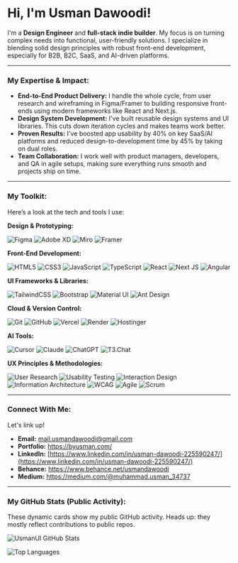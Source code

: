 # Hi, I'm Usman Dawoodi!

I'm a **Design Engineer** and **full-stack indie builder**. My focus is on turning complex needs into functional, user-friendly solutions. I specialize in blending solid design principles with robust front-end development, especially for B2B, B2C, SaaS, and AI-driven platforms.

---

### My Expertise & Impact:

*   **End-to-End Product Delivery:** I handle the whole cycle, from user research and wireframing in Figma/Framer to building responsive front-ends using modern frameworks like React and Next.js.
*   **Design System Development:** I've built reusable design systems and UI libraries. This cuts down iteration cycles and makes teams work better.
*   **Proven Results:** I've boosted app usability by 40% on key SaaS/AI platforms and reduced design-to-development time by 45% by taking on dual roles.
*   **Team Collaboration:** I work well with product managers, developers, and QA in agile setups, making sure everything runs smooth and projects ship on time.

---

### My Toolkit:

Here’s a look at the tech and tools I use:

**Design & Prototyping:**

![Figma](https://img.shields.io/badge/Figma-%23F24E1E.svg?style=for-the-badge&logo=figma&logoColor=white)
![Adobe XD](https://img.shields.io/badge/Adobe%20XD-%23FF61F6.svg?style=for-the-badge&logo=Adobe%20XD&logoColor=white)
![Miro](https://img.shields.io/badge/Miro-%2305073E.svg?style=for-the-badge&logo=Miro&logoColor=white)
![Framer](https://img.shields.io/badge/Framer-%23176DEA.svg?style=for-the-badge&logo=Framer&logoColor=white)

**Front-End Development:**

![HTML5](https://img.shields.io/badge/html5-%23E34F26.svg?style=for-the-badge&logo=html5&logoColor=white)
![CSS3](https://img.shields.io/badge/css3-%231572B6.svg?style=for-the-badge&logo=css3&logoColor=white)
![JavaScript](https://img.shields.io/badge/javascript-%23323330.svg?style=for-the-badge&logo=javascript&logoColor=%23F7DF1E)
![TypeScript](https://img.shields.io/badge/typescript-%23007ACC.svg?style=for-the-badge&logo=typescript&logoColor=white)
![React](https://img.shields.io/badge/react-%2320232a.svg?style=for-the-badge&logo=react&logoColor=%2361DAFB)
![Next JS](https://img.shields.io/badge/Next-black?style=for-the-badge&logo=next.js&logoColor=white)
![Angular](https://img.shields.io/badge/angular-%23DD0031.svg?style=for-the-badge&logo=angular&logoColor=white)

**UI Frameworks & Libraries:**

![TailwindCSS](https://img.shields.io/badge/tailwindcss-%2338B2AC.svg?style=for-the-badge&logo=tailwind-css&logoColor=white)
![Bootstrap](https://img.shields.io/badge/bootstrap-%23563D7C.svg?style=for-the-badge&logo=bootstrap&logoColor=white)
![Material UI](https://img.shields.io/badge/Material--UI-%230081CB.svg?style=for-the-badge&logo=material-ui&logoColor=white)
![Ant Design](https://img.shields.io/badge/Ant--Design-%230170FE.svg?style=for-the-badge&logo=ant-design&logoColor=white)

**Cloud & Version Control:**

![Git](https://img.shields.io/badge/git-%23F05033.svg?style=for-the-badge&logo=git&logoColor=white)
![GitHub](https://img.shields.io/badge/github-%23121011.svg?style=for-the-badge&logo=github&logoColor=white)
![Vercel](https://img.shields.io/badge/Vercel-%23000000.svg?style=for-the-badge&logo=vercel&logoColor=white)
![Render](https://img.shields.io/badge/Render-%2346E3B7.svg?style=for-the-badge&logo=render&logoColor=white)
![Hostinger](https://img.shields.io/badge/Hostinger-%231F1F1F.svg?style=for-the-badge&logo=hostinger&logoColor=white)

**AI Tools:**

![Cursor](https://img.shields.io/badge/Cursor-%23000000.svg?style=for-the-badge&logo=cursor&logoColor=white)
![Claude](https://img.shields.io/badge/Claude-blue.svg?style=for-the-badge&logoColor=white)
![ChatGPT](https://img.shields.io/badge/ChatGPT-5A2D81?style=for-the-badge&logo=openai&logoColor=white)
![T3.Chat](https://img.shields.io/badge/T3.Chat-orange.svg?style=for-the-badge&logoColor=white)

**UX Principles & Methodologies:**

![User Research](https://img.shields.io/badge/User%20Research-0056B3?style=for-the-badge&logoColor=white)
![Usability Testing](https://img.shields.io/badge/Usability%20Testing-5A2D81?style=for-the-badge&logoColor=white)
![Interaction Design](https://img.shields.io/badge/Interaction%20Design-FF5722?style=for-the-badge&logo=figma&logoColor=white)
![Information Architecture](https://img.shields.io/badge/Info%20Architecture-00796B?style=for-the-badge&logoColor=white)
![WCAG](https://img.shields.io/badge/WCAG-2C3E50?style=for-the-badge&logo=accessibility&logoColor=white)
![Agile](https://img.shields.io/badge/Agile-2196F3?style=for-the-badge&logo=trello&logoColor=white)
![Scrum](https://img.shields.io/badge/Scrum-FFC107?style=for-the-badge&logo=trello&logoColor=white)

---

### Connect With Me:

Let's link up!

*   **Email:** mail.usmandawoodi@gmail.com
*   **Portfolio:** https://byusman.com/
*   **LinkedIn:** [https://www.linkedin.com/in/usman-dawoodi-225590247/](https://www.linkedin.com/in/usman-dawoodi-225590247/)
*   **Behance:** https://www.behance.net/usmandawoodi
*   **Medium:** https://medium.com/@muhammad.usman_34737

---

### My GitHub Stats (Public Activity):

These dynamic cards show my public GitHub activity. Heads up: they mostly reflect contributions to public repos.

![UsmanUI GitHub Stats](https://github-readme-stats.vercel.app/api?username=usmanUI&show_icons=true&theme=dark&include_all_commits=true&count_private=true)

![Top Languages](https://github-readme-stats.vercel.app/api/top-langs/?username=usmanUI&layout=compact&theme=dark)
